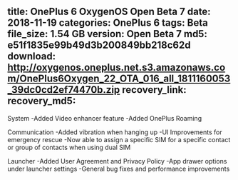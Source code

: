 title: OnePlus 6 OxygenOS Open Beta 7
date: 2018-11-19
categories: OnePlus 6
tags: Beta
file_size: 1.54 GB
version: Open Beta 7
md5: e51f1835e99b49d3b200849bb218c62d
download: http://oxygenos.oneplus.net.s3.amazonaws.com/OnePlus6Oxygen_22_OTA_016_all_1811160053_39dc0cd2ef74470b.zip
recovery_link:
recovery_md5: 
---
System
-Added Video enhancer feature
-Added OnePlus Roaming 

Communication
-Added vibration when hanging up
-UI Improvements for emergency rescue
-Now able to assign a specific SIM for a specific contact or group of contacts when using dual SIM

Launcher
-Added User Agreement and Privacy Policy
-App drawer options under launcher settings
-General bug fixes and performance improvements
